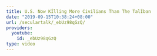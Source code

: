 ```yaml
---
title: U.S. Now KÍlling More Civilians Than The TalÍban
date: "2019-09-15T10:38:24+08:00"
url: /seculartalk/_ebUz98qGzQ/
providers:
  youtube:
    id: _ebUz98qGzQ
type: video
---
```


